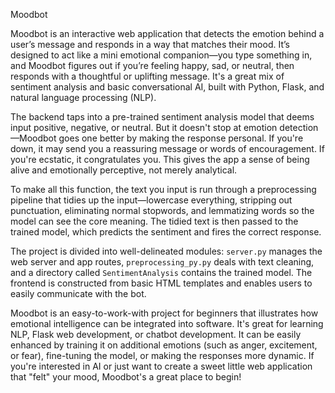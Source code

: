 Moodbot

Moodbot is an interactive web application that detects the emotion behind a user’s message and responds in a way that matches their mood. It’s designed to act like a mini emotional companion—you type something in, and Moodbot figures out if you’re feeling happy, sad, or neutral, then responds with a thoughtful or uplifting message. It's a great mix of sentiment analysis and basic conversational AI, built with Python, Flask, and natural language processing (NLP).

The backend taps into a pre-trained sentiment analysis model that deems input positive, negative, or neutral. But it doesn't stop at emotion detection—Moodbot goes one better by making the response personal. If you're down, it may send you a reassuring message or words of encouragement. If you're ecstatic, it congratulates you. This gives the app a sense of being alive and emotionally perceptive, not merely analytical.

To make all this function, the text you input is run through a preprocessing pipeline that tidies up the input—lowercase everything, stripping out punctuation, eliminating normal stopwords, and lemmatizing words so the model can see the core meaning. The tidied text is then passed to the trained model, which predicts the sentiment and fires the correct response.

The project is divided into well-delineated modules: `server.py` manages the web server and app routes, `preprocessing_py.py` deals with text cleaning, and a directory called `SentimentAnalysis` contains the trained model. The frontend is constructed from basic HTML templates and enables users to easily communicate with the bot.

Moodbot is an easy-to-work-with project for beginners that illustrates how emotional intelligence can be integrated into software. It's great for learning NLP, Flask web development, or chatbot development. It can be easily enhanced by training it on additional emotions (such as anger, excitement, or fear), fine-tuning the model, or making the responses more dynamic. If you're interested in AI or just want to create a sweet little web application that "felt" your mood, Moodbot's a great place to begin!

